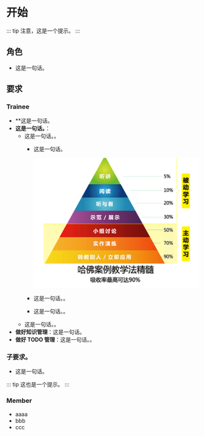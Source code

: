 # 开始

::: tip
注意，这是一个提示。
:::

## 角色

- 这是一句话。

## 要求

### Trainee

- **这是一句话。
- **这是一句话。**：
    - 这是一句话。。
        - 这是一句话。

          ![pyramids-of-learning](./images/pyramids-of-learning.png)

        - 这是一句话。。
        - 这是一句话。。
    - 这是一句话。。
- **做好知识管理**：这是一句话。
- **做好 TODO 管理**：这是一句话。。

### 子要求。

- 这是一句话。



::: tip
这也是一个提示。
:::

### Member

- aaaa
- bbb
- ccc
